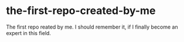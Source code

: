 # the-first-repo-created-by-me
The first repo reated by me. I should remember it, if I finally become an expert in this field.
